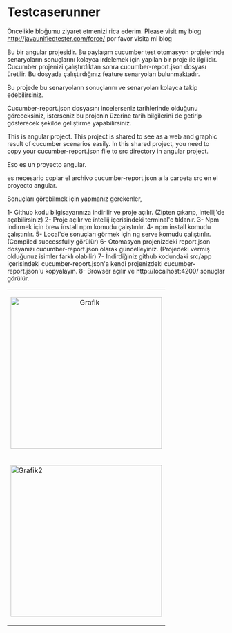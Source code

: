 # Testcaserunner
Öncelikle bloğumu ziyaret etmenizi rica ederim.
Please visit my blog http://javaunifiedtester.com/force/
por favor visita mi blog

Bu bir angular projesidir.
Bu paylaşım cucumber test otomasyon projelerinde senaryoların sonuçlarını
 kolayca irdelemek için yapılan bir proje ile ilgilidir.
Cucumber projenizi çalıştırdıktan sonra cucumber-report.json dosyası üretilir.
Bu dosyada çalıştırdığınız feature senaryoları bulunmaktadır.

Bu projede bu senaryoların sonuçlarını ve senaryoları kolayca takip edebilirsiniz.

Cucumber-report.json dosyasını incelerseniz tarihlerinde olduğunu göreceksiniz, isterseniz bu projenin
üzerine tarih bilgilerini de getirip gösterecek şekilde geliştirme yapabilirsiniz.

This is angular project.
This project is shared to see as a web and graphic result of cucumber scenarios easily.
In this shared project, you need to copy your cucumber-report.json file to src directory in angular project.


Eso es un proyecto angular.

es necesario copiar el archivo cucumber-report.json a la carpeta src en el proyecto angular.

<table>
  <tr><td>
 <p align="center">
  <img src="http://javaunifiedtester.com/force/public/grafik.PNG" width="350" title="Grafik">
    </p></td></tr>
  <tr>
    <td>
<p>
  <img src="http://javaunifiedtester.com/force/public/grafik2.PNG" width="350" title="Grafik2">
  </p>
    </td>
  </tr>

Sonuçları görebilmek için yapmanız gerekenler,

1- Github kodu bilgisayarınıza indirilir ve proje açılır. (Zipten çıkarıp, intellij'de açabilirsiniz)
2- Proje açılır ve intellij içerisindeki terminal'e tıklanır.
3- Npm indirmek için brew install npm komudu çalıştırılır.
4- npm install komudu çalıştırılır.
5- Local'de sonuçları görmek için ng serve komudu çalıştırılır. (Compiled successfully görülür)
6- Otomasyon projenizdeki report.json dosyanızı cucumber-report.json olarak güncelleyiniz. (Projedeki vermiş olduğunuz isimler farklı olabilir)
7- İndirdiğiniz github kodundaki src/app içerisindeki cucumber-report.json'a kendi projenizdeki cucumber-report.json'u kopyalayın.
8- Browser açılır ve http://localhost:4200/ sonuçlar görülür.


